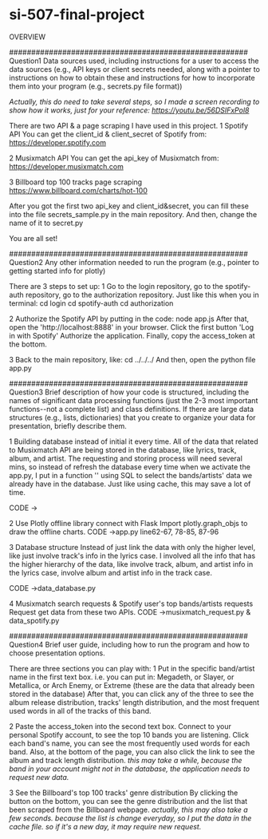 # si-507-final-project
OVERVIEW

######################################################
Question1
Data sources used, including instructions for a user to access the data sources (e.g., API keys or client secrets needed, along with a pointer to instructions on how to obtain these and instructions for how to incorporate them into your program (e.g., secrets.py file format))

*Actually, this do need to take several steps,
so I made a screen recording to show how it works,
just for your reference:
https://youtu.be/56DSIFxPol8*

There are two API & a page scraping I have used in this project.
1 Spotify API
You can get the client_id & client_secret of Spotify from:
https://developer.spotify.com

2 Musixmatch API
You can get the api_key of Musixmatch from:
https://developer.musixmatch.com

3 Billboard top 100 tracks page scraping
https://www.billboard.com/charts/hot-100

After you got the first two api_key and client_id&secret, you can fill these into the file secrets_sample.py in the main repository. And then, change the name of it to secret.py

You are all set!

######################################################
Question2
Any other information needed to run the program (e.g., pointer to getting started info for plotly)

There are 3 steps to set up:
1 Go to the login repository, go to the spotify-auth repository, go to the authorization repository. Just like this when you in terminal:
cd login
cd spotify-auth
cd authorization

2 Authorize the Spotify API by putting in the code:
node app.js
After that, open the 'http://localhost:8888' in your browser.
Click the first button 'Log in with Spotify'
Authorize the application.
Finally, copy the access_token at the bottom.

3 Back to the main repository, like:
cd ../../../
And then, open the python file app.py

######################################################
Question3
Brief description of how your code is structured, including the names of significant data processing functions (just the 2-3 most important functions--not a complete list) and class definitions. If there are large data structures (e.g., lists, dictionaries) that you create to organize your data for presentation, briefly describe them.

1 Building database instead of initial it every time.
All of the data that related to Musixmatch API are being stored in the database, like lyrics, track, album, and artist. The requesting and storing process will need several mins, so instead of refresh the database every time when we activate the app.py, I put in a function '' using SQL to select the bands/artists' data we already have in the database. Just like using cache, this may save a lot of time.

CODE ->

2 Use Plotly offline library connect with Flask
Import plotly.graph_objs to draw the offline charts.
CODE ->app.py line62-67, 78-85, 87-96

3 Database structure
Instead of just link the data with only the higher level, like just involve track's info in the lyrics case. I involved all the info that has the higher hierarchy of the data, like involve track, album, and artist info in the lyrics case, involve album and artist info in the track case.

CODE ->data_database.py

4 Musixmatch search requests & Spotify user's top bands/artists requests
Request get data from these two APIs.
CODE ->musixmatch_request.py & data_spotify.py

######################################################
Question4
Brief user guide, including how to run the program and how to choose presentation options.

There are three sections you can play with:
1 Put in the specific band/artist name in the first text box.
i.e. you can put in: Megadeth, or Slayer, or Metallica, or Arch Enemy, or Extreme (these are the data that already been stored in the database)
After that, you can click any of the three to see the album release distribution, tracks' length distribution, and the most frequent used words in all of the tracks of this band.

2 Paste the access_token into the second text box.
Connect to your personal Spotify account, to see the top 10 bands you are listening. Click each band's name, you can see the most frequently used words for each band. Also, at the bottom of the page, you can also click the link to see the album and track length distribution.
*this may take a while, because the band in your account might not in the database, the application needs to request new data.*

3 See the Billboard's top 100 tracks' genre distribution
By clicking the button on the bottom, you can see the genre distribution and the list that been scraped from the Billboard webpage.
*actually, this may also take a few seconds. because the list is change everyday, so I put the data in the cache file. so if it's a new day, it may require new request.*
